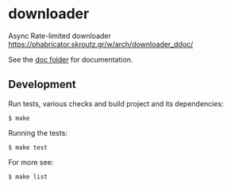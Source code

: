 # downloader

Async Rate-limited downloader https://phabricator.skroutz.gr/w/arch/downloader_ddoc/

See the [doc folder](doc/) for documentation.





Development
-------------------------------------------------------------------------------

Run tests, various checks and build project and its dependencies:
```shell
$ make
```

Running the tests:
```shell
$ make test
```

For more see:
```shell
$ make list
```





